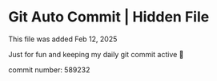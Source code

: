 # Git Auto Commit | Hidden File

This file was added Feb 12, 2025

Just for fun and keeping my daily git commit active 🤪

commit number: 589232
